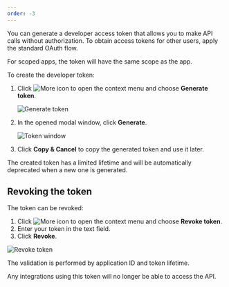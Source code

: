 ```yaml
---
order: -3
---
```


You can generate a developer access token that allows you to make API calls without authorization. To obtain access tokens for other users, apply the standard OAuth flow.

For scoped apps, the token will have the same scope as the app.

To create the developer token:

1. Click ![More icon](/assets/images/docspace/more-icon.png) to open the context menu and choose **Generate token**.

   ![Generate token](/assets/images/docspace/generate-token.png)

2. In the opened modal window, click **Generate**.

   ![Token window](/assets/images/docspace/token-window.png)

3. Click **Copy & Cancel** to copy the generated token and use it later.

The created token has a limited lifetime and will be automatically deprecated when a new one is generated.

## Revoking the token

The token can be revoked:

1. Click ![More icon](/assets/images/docspace/more-icon.png) to open the context menu and choose **Revoke token**.
2. Enter your token in the text field.
3. Click **Revoke**.

![Revoke token](/assets/images/docspace/revoke-token.png)

The validation is performed by application ID and token lifetime.

Any integrations using this token will no longer be able to access the API.
